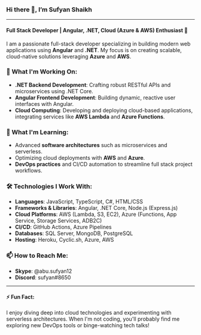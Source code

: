 ### Hi there 👋, I’m Sufyan Shaikh

---

#### Full Stack Developer | Angular, .NET, Cloud (Azure & AWS) Enthusiast 🚀

I am a passionate full-stack developer specializing in building modern web applications using **Angular** and **.NET**. My focus is on creating scalable, cloud-native solutions leveraging **Azure** and **AWS**.

### 🔭 What I'm Working On:
- **.NET Backend Development**: Crafting robust RESTful APIs and microservices using .NET Core.
- **Angular Frontend Development**: Building dynamic, reactive user interfaces with Angular.
- **Cloud Computing**: Developing and deploying cloud-based applications, integrating services like **AWS Lambda** and **Azure Functions**.

### 🌱 What I'm Learning:
- Advanced **software architectures** such as microservices and serverless.
- Optimizing cloud deployments with **AWS** and **Azure**.
- **DevOps practices** and CI/CD automation to streamline full stack project workflows.

### 🛠️ Technologies I Work With:
- **Languages**: JavaScript, TypeScript, C#, HTML/CSS
- **Frameworks & Libraries**: Angular, .NET Core, Node.js (Express.js)
- **Cloud Platforms**: AWS (Lambda, S3, EC2), Azure (Functions, App Service, Storage Services, ADB2C)
- **CI/CD**: GitHub Actions, Azure Pipelines
- **Databases**: SQL Server, MongoDB, PostgreSQL
- **Hosting**: Heroku, Cyclic.sh, Azure, AWS

### 📫 How to Reach Me:
- **Skype**: @abu.sufyan12
- **Discord**: sufyan#8650

---

#### ⚡ Fun Fact:
I enjoy diving deep into cloud technologies and experimenting with serverless architectures. When I'm not coding, you'll probably find me exploring new DevOps tools or binge-watching tech talks!

<!---
abu-sufyan1/abu-sufyan1 is a ✨ special ✨ repository because its `README.md` (this file) appears on your GitHub profile.
You can click the Preview link to take a look at your changes.
--->
